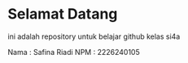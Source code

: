# Selamat Datang
ini adalah repository untuk belajar github kelas si4a

Nama : Safina Riadi
NPM  : 2226240105